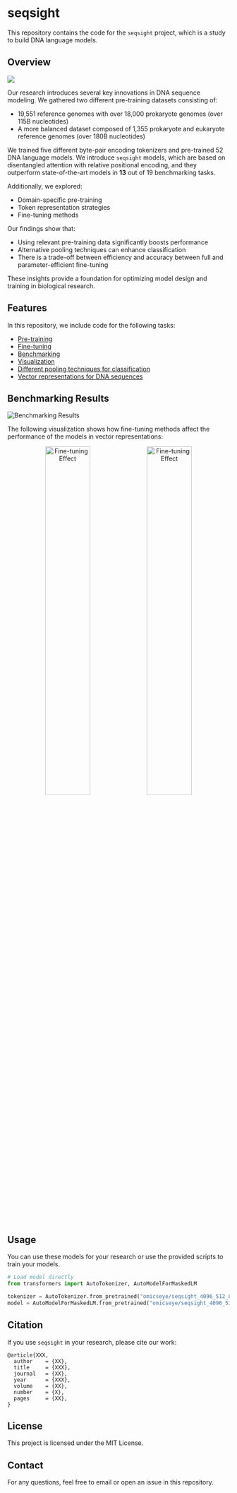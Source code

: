 # seqsight

This repository contains the code for the `seqsight` project, which is a study to build DNA language models.

## Overview
![](https://github.com/omicsEye/seqsight/blob/main/visualizations/plots/png/fig1_wide.png)

Our research introduces several key innovations in DNA sequence modeling. We gathered two different pre-training datasets consisting of:
- 19,551 reference genomes with over 18,000 prokaryote genomes (over 115B nucleotides)
- A more balanced dataset composed of 1,355 prokaryote and eukaryote reference genomes (over 180B nucleotides)

We trained five different byte-pair encoding tokenizers and pre-trained 52 DNA language models. We introduce `seqsight` models, which are based on disentangled attention with relative positional encoding, and they outperform state-of-the-art models in **13** out of 19 benchmarking tasks.

Additionally, we explored:
- Domain-specific pre-training
- Token representation strategies
- Fine-tuning methods

Our findings show that:
- Using relevant pre-training data significantly boosts performance
- Alternative pooling techniques can enhance classification
- There is a trade-off between efficiency and accuracy between full and parameter-efficient fine-tuning

These insights provide a foundation for optimizing model design and training in biological research.

## Features
In this repository, we include code for the following tasks:
- [Pre-training](https://github.com/omicsEye/seqsight/tree/main/train)
- [Fine-tuning](https://github.com/omicsEye/seqsight/tree/main/benchmarking)
- [Benchmarking](https://github.com/omicsEye/seqsight/tree/main/benchmarking)
- [Visualization](https://github.com/omicsEye/seqsight/tree/main/visualizations)
- [Different pooling techniques for classification](https://github.com/omicsEye/seqsight/tree/main/classification_heads)
- [Vector representations for DNA sequences](https://github.com/omicsEye/seqsight/tree/main/vector_representation)

## Benchmarking Results
![Benchmarking Results](https://github.com/omicsEye/seqsight/blob/main/visualizations/plots/png/nt_esm_vs_deberta.png)

The following visualization shows how fine-tuning methods affect the performance of the models in vector representations:
<p align="center">
  <img src="https://github.com/omicsEye/seqsight/blob/main/visualizations/plots/gif/fourkingdoms_cls.gif" alt="Fine-tuning Effect" width="45%">
  <img src="https://github.com/omicsEye/seqsight/blob/main/visualizations/plots/gif/plasmids_cls.gif" alt="Fine-tuning Effect" width="45%">
</p>


## Usage
You can use these models for your research or use the provided scripts to train your models.

```python
# Load model directly
from transformers import AutoTokenizer, AutoModelForMaskedLM

tokenizer = AutoTokenizer.from_pretrained("omicseye/seqsight_4096_512_89M-at-base")
model = AutoModelForMaskedLM.from_pretrained("omicseye/seqsight_4096_512_89M-at-base")
```

## Citation
If you use `seqsight` in your research, please cite our work:
```
@article{XXX,
  author    = {XX},
  title     = {XXX},
  journal   = {XX},
  year      = {XXX},
  volume    = {XX},
  number    = {X},
  pages     = {XX},
}
```

## License
This project is licensed under the MIT License.

## Contact
For any questions, feel free to email or open an issue in this repository.

